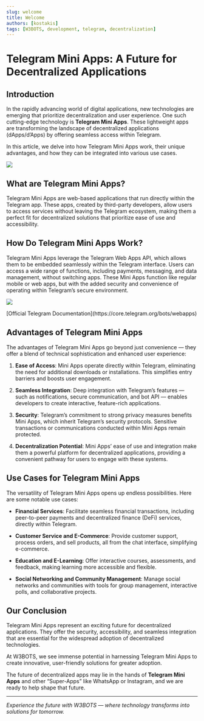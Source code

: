 ```yaml
---
slug: welcome
title: Welcome
authors: [kostakis]
tags: [W3BOTS, development, telegram, decentralization]
---
```


# Telegram Mini Apps: A Future for Decentralized Applications

## Introduction
In the rapidly advancing world of digital applications, new technologies are emerging that prioritize decentralization and user experience. One such cutting-edge technology is **Telegram Mini Apps**. These lightweight apps are transforming the landscape of decentralized applications (dApps/d’Apps) by offering seamless access within Telegram. 

In this article, we delve into how Telegram Mini Apps work, their unique advantages, and how they can be integrated into various use cases.

![](https://cdn-images-1.medium.com/max/1600/1*0UrMllPPNOv4CYgHn7qgVw.gif)

## What are Telegram Mini Apps?
Telegram Mini Apps are web-based applications that run directly within the Telegram app. These apps, created by third-party developers, allow users to access services without leaving the Telegram ecosystem, making them a perfect fit for decentralized solutions that prioritize ease of use and accessibility.

## How Do Telegram Mini Apps Work?
Telegram Mini Apps leverage the Telegram Web Apps API, which allows them to be embedded seamlessly within the Telegram interface. Users can access a wide range of functions, including payments, messaging, and data management, without switching apps. These Mini Apps function like regular mobile or web apps, but with the added security and convenience of operating within Telegram’s secure environment.

![](https://cdn-images-1.medium.com/max/1600/1*DgZSnt5lZ8XTu5Vt5P_mUw.png)

<div style={{ textAlign: 'center' }}>
  [Official Telegram Documentation](https://core.telegram.org/bots/webapps)
</div>

## Advantages of Telegram Mini Apps
The advantages of Telegram Mini Apps go beyond just convenience — they offer a blend of technical sophistication and enhanced user experience:

1. **Ease of Access**: Mini Apps operate directly within Telegram, eliminating the need for additional downloads or installations. This simplifies entry barriers and boosts user engagement.

2. **Seamless Integration**: Deep integration with Telegram’s features — such as notifications, secure communication, and bot API — enables developers to create interactive, feature-rich applications.

3. **Security**: Telegram’s commitment to strong privacy measures benefits Mini Apps, which inherit Telegram’s security protocols. Sensitive transactions or communications conducted within Mini Apps remain protected.

4. **Decentralization Potential**: Mini Apps’ ease of use and integration make them a powerful platform for decentralized applications, providing a convenient pathway for users to engage with these systems.

## Use Cases for Telegram Mini Apps
The versatility of Telegram Mini Apps opens up endless possibilities. Here are some notable use cases:

- **Financial Services**: Facilitate seamless financial transactions, including peer-to-peer payments and decentralized finance (DeFi) services, directly within Telegram.

- **Customer Service and E-Commerce**: Provide customer support, process orders, and sell products, all from the chat interface, simplifying e-commerce.

- **Education and E-Learning**: Offer interactive courses, assessments, and feedback, making learning more accessible and flexible.

- **Social Networking and Community Management**: Manage social networks and communities with tools for group management, interactive polls, and collaborative projects.

## Our Conclusion
Telegram Mini Apps represent an exciting future for decentralized applications. They offer the security, accessibility, and seamless integration that are essential for the widespread adoption of decentralized technologies. 

At W3BOTS, we see immense potential in harnessing Telegram Mini Apps to create innovative, user-friendly solutions for greater adoption.

The future of decentralized apps may lie in the hands of **Telegram Mini Apps** and other “Super-Apps” like WhatsApp or Instagram, and we are ready to help shape that future.

***
*Experience the future with W3BOTS — where technology transforms into solutions for tomorrow.*